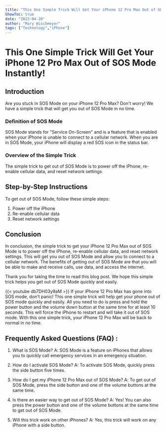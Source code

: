 ```yaml
---
title: "This One Simple Trick Will Get Your iPhone 12 Pro Max Out of SOS Mode Instantly!"
ShowToc: true 
date: "2023-04-20"
author: "Mary Wischmeyer" 
tags: ["Technology","iPhone"]
---
```

# This One Simple Trick Will Get Your iPhone 12 Pro Max Out of SOS Mode Instantly! 

## Introduction 

Are you stuck in SOS Mode on your iPhone 12 Pro Max? Don't worry! We have a simple trick that will get you out of SOS Mode in no time. 

### Definition of SOS Mode 

SOS Mode stands for "Service On-Screen" and is a feature that is enabled when your iPhone is unable to connect to a cellular network. When you are in SOS Mode, your iPhone will display a red SOS icon in the status bar. 

### Overview of the Simple Trick 

The simple trick to get out of SOS Mode is to power off the iPhone, re-enable cellular data, and reset network settings. 

## Step-by-Step Instructions 

To get out of SOS Mode, follow these simple steps: 

1. Power off the iPhone 
2. Re-enable cellular data 
3. Reset network settings 

## Conclusion 

In conclusion, the simple trick to get your iPhone 12 Pro Max out of SOS Mode is to power off the iPhone, re-enable cellular data, and reset network settings. This will get you out of SOS Mode and allow you to connect to a cellular network. The benefits of getting out of SOS Mode are that you will be able to make and receive calls, use data, and access the internet. 

Thank you for taking the time to read this blog post. We hope this simple trick helps you get out of SOS Mode quickly and easily.

{{< youtube db7DH03y9aM >}} 
If your iPhone 12 Pro Max has gone into SOS mode, don't panic! This one simple trick will help get your phone out of SOS mode quickly and easily. All you need to do is press and hold the power button and the volume down button at the same time for at least 10 seconds. This will force the iPhone to restart and will take it out of SOS mode. With this one simple trick, your iPhone 12 Pro Max will be back to normal in no time.

## Frequently Asked Questions (FAQ) :
1. What is SOS Mode?
A: SOS Mode is a feature on iPhones that allows you to quickly call emergency services in an emergency situation.

2. How do I activate SOS Mode?
A: To activate SOS Mode, quickly press the side button five times.

3. How do I get my iPhone 12 Pro Max out of SOS Mode?
A: To get out of SOS Mode, press the side button and one of the volume buttons at the same time.

4. Is there an easier way to get out of SOS Mode?
A: Yes! You can also press the power button and one of the volume buttons at the same time to get out of SOS Mode.

5. Will this trick work on other iPhones?
A: Yes, this trick will work on any iPhone with a side button.


